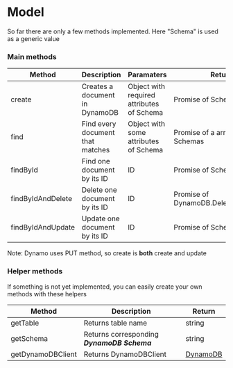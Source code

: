 # Model

So far there are only a few methods implemented. Here "Schema" is used as a generic value

### Main methods

| Method            | Description                      | Paramaters                                | Return                               |
| ----------------- | -------------------------------- | ----------------------------------------- | ------------------------------------ |
| create            | Creates a document in DynamoDB   | Object with required attributes of Schema | Promise of Schema                    |
| find              | Find every document that matches | Object with some attributes of Schema     | Promise of a array of Schemas        |
| findById          | Find one document by its ID      | ID                                        | Promise of Schema>                   |
| findByIdAndDelete | Delete one document by its ID    | ID                                        | Promise of DynamoDB.DeleteItemOutput |
| findByIdAndUpdate | Update one document by its ID    | ID                                        | Promise of Schema                    |

Note: Dynamo uses PUT method, so create is **both** create and update

### Helper methods

If something is not yet implemented, you can easily create your own methods with these helpers

| Method            | Description                                 | Return                                                                            |
| ----------------- | ------------------------------------------- | --------------------------------------------------------------------------------- |
| getTable          | Returns table name                          | string                                                                            |
| getSchema         | Returns corresponding **_DynamoDB Schema_** | string                                                                            |
| getDynamoDBClient | Returns DynamoDBClient                      | [DynamoDB](https://docs.aws.amazon.com/AWSJavaScriptSDK/latest/AWS/DynamoDB.html) |
